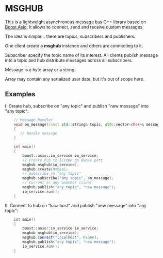 MSGHUB
======
This is a lightweight asynchronous message bus C++ library based on [Boost.Asio](http://www.boost.org/doc/libs/1_56_0/doc/html/boost_asio.html). It allows to connect, send and receive custom messages.

The idea is simple... there are topics, subscribers and publishers.

One client create a **msghub** instance and others are connecting to it.

Subscriber specify the topic name of its interest.
All clients publish message into a topic and hub distribute messages across all subscribers.

Message is a byte array or a string.

Array may contain any serialized user data, but it's out of scope here.

Examples
--------

I. Create hub, subscribe on "any topic" and publish "new message" into "any topic":
```c++
	// Message handler
	void on_message(const std::string& topic, std::vector<char>& message)
	{
	   // handle message
	}

	int main()
	{
		boost::asio::io_service io_service;
		// Create hub to listen on 0xbee port
		msghub msghub(io_service);
		msghub.create(0xbee);
		// Subscribe on "any topic"
		msghub.subscribe("any topic", on_message);
		// Current or any another client
		msghub.publish("any topic", "new message");
		io_service.run();
	}
```
II. Connect to hub on "localhost" and publish "new message" into "any topic":
```c++
	int main()
	{
		boost::asio::io_service io_service;
		msghub msghub(io_service);
		msghub.connect("localhost", 0xbee);
		msghub.publish("any topic", "new message");
		io_service.run();
	}
```
